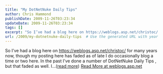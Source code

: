 ```yaml
---
title: "My DotNetNuke Daily Tips"
author: Chris Hammond
publishDate: 2009-11-26T03:23:34
updateDate: 2009-11-26T03:23:34
tags: []
excerpt: "So I’ve had a blog here on https://weblogs.asp.net/christoc/ for many years now, though my posting here has faded as of late I do occasionally blog a time or two here. In the past I’ve done a number of DotNetNuke Daily Tips , but that faded as well. I...(read more)"
url: /2009/my-dotnetnuke-daily-tips  # Use the generated URL with year
---
```

So I’ve had a blog here on https://weblogs.asp.net/christoc/ for many years now, though my posting here has faded as of late I do occasionally blog a time or two here. In the past I’ve done a number of DotNetNuke Daily Tips , but that faded as well. I...(<a href="https://weblogs.asp.net/christoc/archive/2009/11/26/my-dotnetnuke-daily-tips.aspx">read more</a>)<img src="https://weblogs.asp.net/aggbug.aspx?PostID=7265192" width="1" height="1"> <a href="https://weblogs.asp.net/christoc/archive/2009/11/26/my-dotnetnuke-daily-tips.aspx">Read More at weblogs.asp.net</a>
